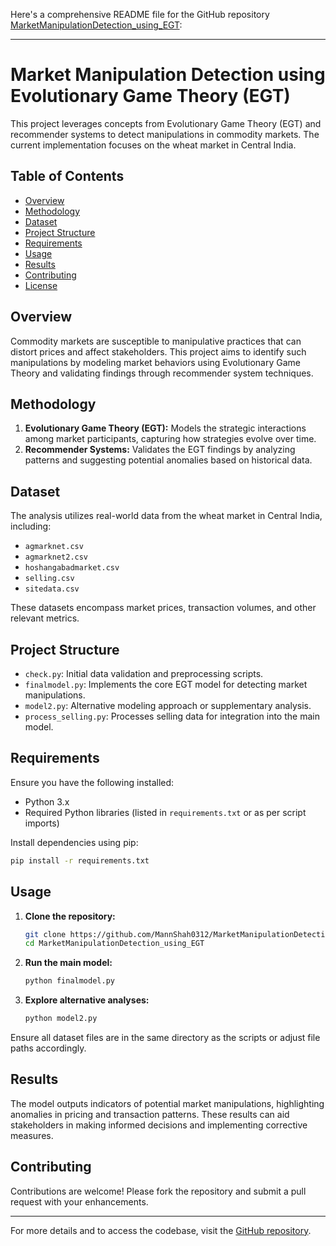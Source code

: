 Here's a comprehensive README file for the GitHub repository [MarketManipulationDetection\_using\_EGT](https://github.com/MannShah0312/MarketManipulationDetection_using_EGT):

---

# Market Manipulation Detection using Evolutionary Game Theory (EGT)

This project leverages concepts from Evolutionary Game Theory (EGT) and recommender systems to detect manipulations in commodity markets. The current implementation focuses on the wheat market in Central India.

## Table of Contents

* [Overview](#overview)
* [Methodology](#methodology)
* [Dataset](#dataset)
* [Project Structure](#project-structure)
* [Requirements](#requirements)
* [Usage](#usage)
* [Results](#results)
* [Contributing](#contributing)
* [License](#license)

## Overview

Commodity markets are susceptible to manipulative practices that can distort prices and affect stakeholders. This project aims to identify such manipulations by modeling market behaviors using Evolutionary Game Theory and validating findings through recommender system techniques.

## Methodology

1. **Evolutionary Game Theory (EGT):** Models the strategic interactions among market participants, capturing how strategies evolve over time.
2. **Recommender Systems:** Validates the EGT findings by analyzing patterns and suggesting potential anomalies based on historical data.

## Dataset

The analysis utilizes real-world data from the wheat market in Central India, including:

* `agmarknet.csv`
* `agmarknet2.csv`
* `hoshangabadmarket.csv`
* `selling.csv`
* `sitedata.csv`

These datasets encompass market prices, transaction volumes, and other relevant metrics.

## Project Structure

* `check.py`: Initial data validation and preprocessing scripts.
* `finalmodel.py`: Implements the core EGT model for detecting market manipulations.
* `model2.py`: Alternative modeling approach or supplementary analysis.
* `process_selling.py`: Processes selling data for integration into the main model.

## Requirements

Ensure you have the following installed:

* Python 3.x
* Required Python libraries (listed in `requirements.txt` or as per script imports)

Install dependencies using pip:

```bash
pip install -r requirements.txt
```



## Usage

1. **Clone the repository:**

   ```bash
   git clone https://github.com/MannShah0312/MarketManipulationDetection_using_EGT.git
   cd MarketManipulationDetection_using_EGT
   ```



2. **Run the main model:**

   ```bash
   python finalmodel.py
   ```



3. **Explore alternative analyses:**

   ```bash
   python model2.py
   ```


Ensure all dataset files are in the same directory as the scripts or adjust file paths accordingly.

## Results

The model outputs indicators of potential market manipulations, highlighting anomalies in pricing and transaction patterns. These results can aid stakeholders in making informed decisions and implementing corrective measures.

## Contributing

Contributions are welcome! Please fork the repository and submit a pull request with your enhancements.

---

For more details and to access the codebase, visit the [GitHub repository](https://github.com/MannShah0312/MarketManipulationDetection_using_EGT).